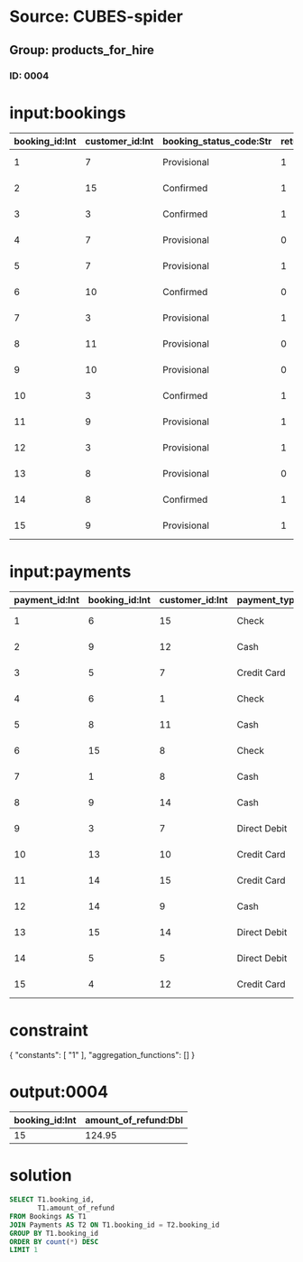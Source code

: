 # Source: CUBES-spider
## Group: products_for_hire
### ID: 0004

# input:bookings

| booking_id:Int | customer_id:Int | booking_status_code:Str | returned_damaged_yn:Str | booking_start_date:Str | booking_end_date:Str | count_hired:Str | amount_payable:Dbl | amount_of_discount:Dbl | amount_outstanding:Dbl | amount_of_refund:Dbl |
|---|---|---|---|---|---|---|---|---|---|---|
| 1 | 7 | Provisional | 1 | 2016-12-07 23:39:17 | 2018-02-01 16:39:13 | 298 | 214.39 | 71.45 | 28.22 | 179.14 |
| 2 | 15 | Confirmed | 1 | 2017-06-16 11:42:31 | 2018-02-19 21:53:31 | 331 | 386.92 | 83.82 | 57.62 | 183.68 |
| 3 | 3 | Confirmed | 1 | 2017-04-04 11:02:43 | 2018-02-01 09:30:50 | 729 | 351.32 | 49.26 | 66.01 | 135.94 |
| 4 | 7 | Provisional | 0 | 2017-06-05 17:56:01 | 2017-12-02 00:37:00 | 152 | 272.08 | 45.06 | 38.87 | 100.78 |
| 5 | 7 | Provisional | 1 | 2016-11-06 20:54:26 | 2017-10-11 03:00:15 | 546 | 338.1 | 79.34 | 32.99 | 191.31 |
| 6 | 10 | Confirmed | 0 | 2016-06-05 05:18:17 | 2018-01-14 00:29:01 | 282 | 209.41 | 27.78 | 52.62 | 192.02 |
| 7 | 3 | Provisional | 1 | 2017-07-15 06:28:54 | 2017-11-28 08:11:52 | 236 | 322.87 | 39.27 | 56.02 | 126.1 |
| 8 | 11 | Provisional | 0 | 2016-09-26 01:09:20 | 2018-03-24 21:21:32 | 746 | 303.3 | 61.55 | 68.02 | 145.63 |
| 9 | 10 | Provisional | 0 | 2017-05-24 16:16:29 | 2018-03-07 17:39:04 | 846 | 374.59 | 50.93 | 26.04 | 130.87 |
| 10 | 3 | Confirmed | 1 | 2016-05-06 03:50:49 | 2017-08-30 04:33:23 | 857 | 320.73 | 39.16 | 27.81 | 112.63 |
| 11 | 9 | Provisional | 1 | 2017-04-11 00:39:03 | 2017-10-02 07:28:09 | 488 | 273.28 | 48.73 | 73.88 | 181.19 |
| 12 | 3 | Provisional | 1 | 2017-02-27 12:04:35 | 2018-02-06 19:27:09 | 914 | 281.09 | 26.37 | 22.97 | 110.39 |
| 13 | 8 | Provisional | 0 | 2016-11-27 17:19:40 | 2018-03-04 21:42:45 | 499 | 286.47 | 89.05 | 36.79 | 143.99 |
| 14 | 8 | Confirmed | 1 | 2016-04-25 11:04:18 | 2018-01-01 10:19:20 | 843 | 221.57 | 24.19 | 64.01 | 161.9 |
| 15 | 9 | Provisional | 1 | 2017-04-28 08:35:56 | 2018-01-18 23:54:44 | 994 | 306.26 | 78.31 | 93.88 | 124.95 |

# input:payments

| payment_id:Int | booking_id:Int | customer_id:Int | payment_type_code:Str | amount_paid_in_full_yn:Str | payment_date:Str | amount_due:Dbl | amount_paid:Dbl |
|---|---|---|---|---|---|---|---|
| 1 | 6 | 15 | Check | 1 | 2018-03-09 16:28:00 | 369.52 | 206.27 |
| 2 | 9 | 12 | Cash | 1 | 2018-03-03 13:39:44 | 278.6 | 666.45 |
| 3 | 5 | 7 | Credit Card | 0 | 2018-03-22 15:00:23 | 840.06 | 135.7 |
| 4 | 6 | 1 | Check | 0 | 2018-03-22 02:28:11 | 678.29 | 668.4 |
| 5 | 8 | 11 | Cash | 1 | 2018-03-23 20:36:04 | 830.25 | 305.65 |
| 6 | 15 | 8 | Check | 0 | 2018-03-19 12:39:31 | 410.1 | 175.54 |
| 7 | 1 | 8 | Cash | 1 | 2018-03-02 06:25:45 | 482.26 | 602.8 |
| 8 | 9 | 14 | Cash | 1 | 2018-03-12 23:00:55 | 653.18 | 505.23 |
| 9 | 3 | 7 | Direct Debit | 0 | 2018-03-12 23:23:56 | 686.85 | 321.58 |
| 10 | 13 | 10 | Credit Card | 1 | 2018-03-23 13:24:33 | 486.75 | 681.21 |
| 11 | 14 | 15 | Credit Card | 1 | 2018-03-03 03:07:00 | 259.18 | 464.06 |
| 12 | 14 | 9 | Cash | 0 | 2018-02-27 10:50:39 | 785.73 | 685.32 |
| 13 | 15 | 14 | Direct Debit | 0 | 2018-03-03 14:22:51 | 665.58 | 307.14 |
| 14 | 5 | 5 | Direct Debit | 1 | 2018-03-17 15:51:52 | 407.51 | 704.41 |
| 15 | 4 | 12 | Credit Card | 1 | 2018-03-17 03:07:45 | 631.93 | 334.2 |

# constraint

{
  "constants": [
    "1"
  ],
  "aggregation_functions": []
}

# output:0004

| booking_id:Int | amount_of_refund:Dbl |
|---|---|
| 15 | 124.95 |

# solution

```sql
SELECT T1.booking_id,
       T1.amount_of_refund
FROM Bookings AS T1
JOIN Payments AS T2 ON T1.booking_id = T2.booking_id
GROUP BY T1.booking_id
ORDER BY count(*) DESC
LIMIT 1
```
